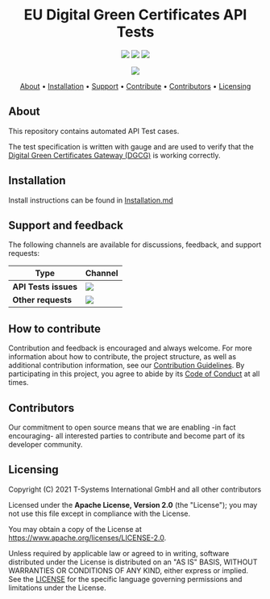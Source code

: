 <h1 align="center">
    EU Digital Green Certificates API Tests
</h1>

<p align="center">
  <a href="/../../commits/" title="Last Commit"><img src="https://img.shields.io/github/last-commit/eu-digital-green-certificates/dgc-api-tests?style=flat"></a>
  <a href="/../../issues" title="Open Issues"><img src="https://img.shields.io/github/issues/eu-digital-green-certificates/dgc-api-tests?style=flat"></a>
  <a href="./LICENSE" title="License"><img src="https://img.shields.io/badge/License-Apache%202.0-green.svg?style=flat"></a>
</p>

<p align="center">
 <a href="https://gauge.org" title="Uses Gauge"><img src="https://gauge.org/Gauge_Badge.svg"></a>
</p>

<p align="center">
  <a href="#about">About</a> •
  <a href="#installation">Installation</a> •
  <a href="#support-and-feedback">Support</a> •
  <a href="#how-to-contribute">Contribute</a> •
  <a href="#contributors">Contributors</a> •
  <a href="#licensing">Licensing</a>
</p>

## About

This repository contains automated API Test cases.

The test specification is written with gauge and are used to verify that the [Digital Green Certificates Gateway (DGCG)](https://github.com/eu-digital-green-certificates/dgc-gateway) is working correctly.

## Installation

Install instructions can be found in [Installation.md](./Installation.md)

## Support and feedback

The following channels are available for discussions, feedback, and support requests:

| Type                     | Channel                                                |
| ------------------------ | ------------------------------------------------------ |
| **API Tests issues**    | <a href="/../../issues" title="Open Issues"><img src="https://img.shields.io/github/issues/eu-digital-green-certificates/dgc-api-tests?style=flat"></a>  |
| **Other requests**    | <a href="mailto:opensource@telekom.de" title="Email DGC Team"><img src="https://img.shields.io/badge/email-DGC%20team-green?logo=mail.ru&style=flat-square&logoColor=white"></a>   |

## How to contribute

Contribution and feedback is encouraged and always welcome. For more information about how to contribute, the project structure, as well as additional contribution information, see our [Contribution Guidelines](./CONTRIBUTING.md). By participating in this project, you agree to abide by its [Code of Conduct](./CODE_OF_CONDUCT.md) at all times.

## Contributors

Our commitment to open source means that we are enabling -in fact encouraging- all interested parties to contribute and become part of its developer community.

## Licensing

Copyright (C) 2021 T-Systems International GmbH and all other contributors

Licensed under the **Apache License, Version 2.0** (the "License"); you may not use this file except in compliance with the License.

You may obtain a copy of the License at https://www.apache.org/licenses/LICENSE-2.0.

Unless required by applicable law or agreed to in writing, software distributed under the License is distributed on an "AS IS" BASIS, WITHOUT WARRANTIES OR CONDITIONS OF ANY KIND, either express or implied. See the [LICENSE](./LICENSE) for the specific language governing permissions and limitations under the License.
